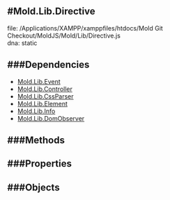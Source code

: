 
#Mold.Lib.Directive
---------------------------------------

file: /Applications/XAMPP/xamppfiles/htdocs/Mold Git Checkout/MoldJS/Mold/Lib/Directive.js  
dna: static


	




###Dependencies
--------------

* [Mold.Lib.Event](../../Mold/Lib/Event.md) 
* [Mold.Lib.Controller](../../Mold/Lib/Controller.md) 
* [Mold.Lib.CssParser](../../Mold/Lib/CssParser.md) 
* [Mold.Lib.Element](../../Mold/Lib/Element.md) 
* [Mold.Lib.Info](../../Mold/Lib/Info.md) 
* [Mold.Lib.DomObserver](../../Mold/Lib/DomObserver.md) 



   
###Methods
--------------

   
###Properties
-------------

   
###Objects
------------


		
